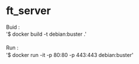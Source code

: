 # ft_server
Buid :<br>
'$ docker build -t debian:buster .'　　<br><br>
Run :　　<br>
'$ docker run -it -p 80:80 -p 443:443 debian:buster'　　<br>

